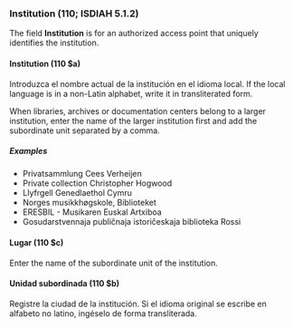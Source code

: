 ### Institution (110; ISDIAH 5.1.2)

The field **Institution** is for an authorized access point that uniquely identifies the institution.

#### Institution (110 $a)

Introduzca el nombre actual de la institución en el idioma local. If the local language is in a non-Latin alphabet, write it in transliterated form.

When libraries, archives or documentation centers belong to a larger institution, enter the name of the larger institution first and add the subordinate unit separated by a comma.

##### Examples

- Privatsammlung Cees Verheijen
- Private collection Christopher Hogwood
- Llyfrgell Genedlaethol Cymru
- Norges musikkhøgskole, Biblioteket
- ERESBIL - Musikaren Euskal Artxiboa
- Gosudarstvennaja publičnaja istoričeskaja biblioteka Rossi

#### Lugar (110 $c)

Enter the name of the subordinate unit of the institution.

#### Unidad subordinada (110 $b)

Registre la ciudad de la institución. Si el idioma original se escribe en alfabeto no latino, ingéselo de forma transliterada.
